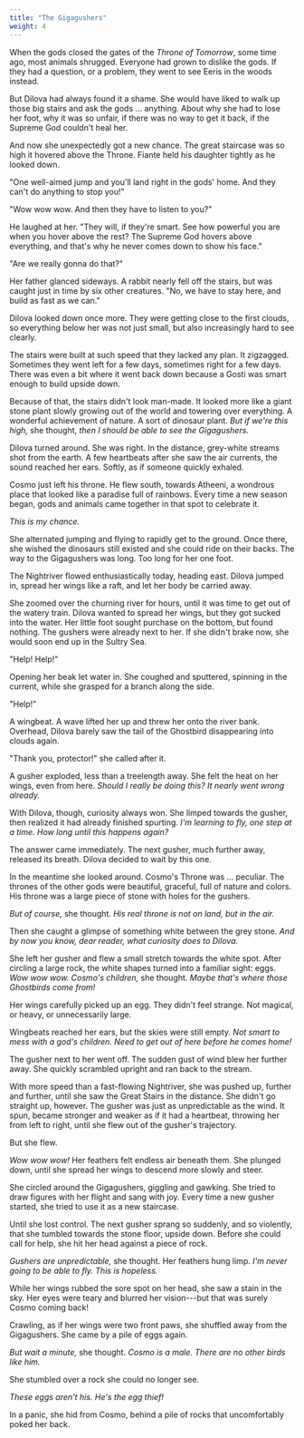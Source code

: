 ```yaml
---
title: "The Gigagushers"
weight: 4
---
```


When the gods closed the gates of the _Throne of Tomorrow_, some time ago, most animals shrugged. Everyone had grown to dislike the gods. If they had a question, or a problem, they went to see Eeris in the woods instead.

But Dilova had always found it a shame. She would have liked to walk up those big stairs and ask the gods ... anything. About why she had to lose her foot, why it was so unfair, if there was no way to get it back, if the Supreme God couldn't heal her.

And now she unexpectedly got a new chance. The great staircase was so high it hovered above the Throne. Fiante held his daughter tightly as he looked down.

"One well-aimed jump and you'll land right in the gods' home. And they can't do anything to stop you!"

"Wow wow wow. And then they have to listen to you?"

He laughed at her. "They will, if they're smart. See how powerful you are when you hover above the rest? The Supreme God hovers above everything, and that's why he never comes down to show his face."

"Are we really gonna do that?"

Her father glanced sideways. A rabbit nearly fell off the stairs, but was caught just in time by six other creatures. "No, we have to stay here, and build as fast as we can."

Dilova looked down once more. They were getting close to the first clouds, so everything below her was not just small, but also increasingly hard to see clearly.

The stairs were built at such speed that they lacked any plan. It zigzagged. Sometimes they went left for a few days, sometimes right for a few days. There was even a bit where it went back down because a Gosti was smart enough to build upside down.

Because of that, the stairs didn't look man-made. It looked more like a giant stone plant slowly growing out of the world and towering over everything. A wonderful achievement of nature. A sort of dinosaur plant. _But if we're this high,_ she thought, _then I should be able to see the Gigagushers._

Dilova turned around. She was right. In the distance, grey-white streams shot from the earth. A few heartbeats after she saw the air currents, the sound reached her ears. Softly, as if someone quickly exhaled.

Cosmo just left his throne. He flew south, towards Atheeni, a wondrous place that looked like a paradise full of rainbows. Every time a new season began, gods and animals came together in that spot to celebrate it. 

_This is my chance._

She alternated jumping and flying to rapidly get to the ground. Once there, she wished the dinosaurs still existed and she could ride on their backs. The way to the Gigagushers was long. Too long for her one foot.

The Nightriver flowed enthusiastically today, heading east. Dilova jumped in, spread her wings like a raft, and let her body be carried away.

She zoomed over the churning river for hours, until it was time to get out of the watery train. Dilova wanted to spread her wings, but they got sucked into the water. Her little foot sought purchase on the bottom, but found nothing. The gushers were already next to her. If she didn't brake now, she would soon end up in the Sultry Sea.

"Help! Help!" 

Opening her beak let water in. She coughed and sputtered, spinning in the current, while she grasped for a branch along the side. 

"Help!"

A wingbeat. A wave lifted her up and threw her onto the river bank. Overhead, Dilova barely saw the tail of the Ghostbird disappearing into clouds again.

"Thank you, protector!" she called after it. 

A gusher exploded, less than a treelength away. She felt the heat on her wings, even from here. _Should I really be doing this? It nearly went wrong already._

With Dilova, though, curiosity always won. She limped towards the gusher, then realized it had already finished spurting. _I'm learning to fly, one step at a time. How long until this happens again?_

The answer came immediately. The next gusher, much further away, released its breath. Dilova decided to wait by this one.

In the meantime she looked around. Cosmo's Throne was ... peculiar. The thrones of the other gods were beautiful, graceful, full of nature and colors. His throne was a large piece of stone with holes for the gushers.

_But of course,_ she thought. _His real throne is not on land, but in the air._

Then she caught a glimpse of something white between the grey stone. _And by now you know, dear reader, what curiosity does to Dilova._

She left her gusher and flew a small stretch towards the white spot. After circling a large rock, the white shapes turned into a familiar sight: eggs. _Wow wow wow. Cosmo's children,_ she thought. _Maybe that's where those Ghostbirds come from!_

Her wings carefully picked up an egg. They didn't feel strange. Not magical, or heavy, or unnecessarily large. 

Wingbeats reached her ears, but the skies were still empty. _Not smart to mess with a god's children. Need to get out of here before he comes home!_

The gusher next to her went off. The sudden gust of wind blew her further away. She quickly scrambled upright and ran back to the stream.

With more speed than a fast-flowing Nightriver, she was pushed up, further and further, until she saw the Great Stairs in the distance. She didn't go straight up, however. The gusher was just as unpredictable as the wind. It spun, became stronger and weaker as if it had a heartbeat, throwing her from left to right, until she flew out of the gusher's trajectory.

But she flew. 

_Wow wow wow!_ Her feathers felt endless air beneath them. She plunged down, until she spread her wings to descend more slowly and steer.

She circled around the Gigagushers, giggling and gawking. She tried to draw figures with her flight and sang with joy. Every time a new gusher started, she tried to use it as a new staircase.

Until she lost control. The next gusher sprang so suddenly, and so violently, that she tumbled towards the stone floor, upside down. Before she could call for help, she hit her head against a piece of rock.

_Gushers are unpredictable,_ she thought. Her feathers hung limp. _I'm never going to be able to fly. This is hopeless._

While her wings rubbed the sore spot on her head, she saw a stain in the sky. Her eyes were teary and blurred her vision---but that was surely Cosmo coming back!

Crawling, as if her wings were two front paws, she shuffled away from the Gigagushers. She came by a pile of eggs again.

_But wait a minute,_ she thought. _Cosmo is a male. There are no other birds like him._ 

She stumbled over a rock she could no longer see. 

_These eggs aren't his. He's the egg thief!_

In a panic, she hid from Cosmo, behind a pile of rocks that uncomfortably poked her back.
